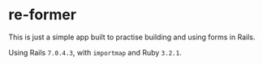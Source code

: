 # re-former

This is just a simple app built to practise building and using forms in Rails.

Using Rails `7.0.4.3`, with `importmap` and Ruby `3.2.1`. 